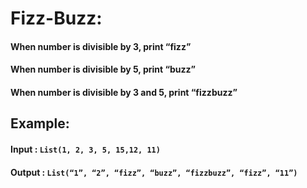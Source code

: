 # Fizz-Buzz:
#### When number is divisible by 3, print “fizz”
#### When number is divisible by 5, print “buzz”
#### When number is divisible by 3 and 5, print “fizzbuzz”

## Example:
#### Input : ```List(1, 2, 3, 5, 15,12, 11)```
#### Output : ```List(“1”, “2”, “fizz”, “buzz”, “fizzbuzz”, “fizz”, “11”)```